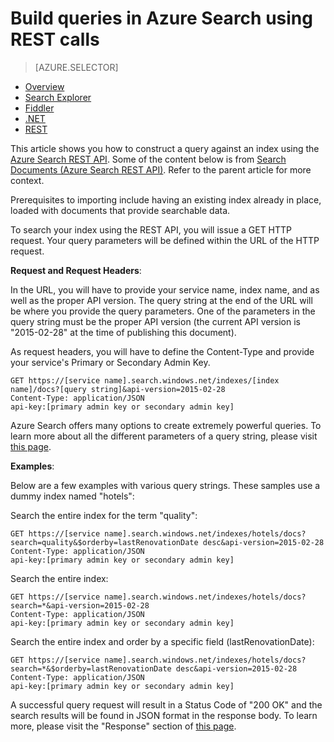 <properties
	pageTitle="Build queries in Azure Search using REST calls | Microsoft Azure | Hosted cloud search service"
	description="Build a search query in Azure search and use search parameters to filter, sort, and facet search result using the .NET library or SDK."
	services="search"
	documentationCenter=""
	authors="HeidiSteen"
	manager="mblythe"
	editor=""
    tags="azure-portal"/>

<tags
	ms.service="search"
	ms.devlang="rest-api"
	ms.workload="search"
	ms.topic="get-started-article"
	ms.tgt_pltfrm="na"
	ms.date="11/17/2015"
	ms.author="heidist"/>

# Build queries in Azure Search using REST calls
> [AZURE.SELECTOR]
- [Overview](search-query-overview.md)
- [Search Explorer](search-explorer.md)
- [Fiddler](search-fiddler.md)
- [.NET](search-query-dotnet.md)
- [REST](search-query-rest-api.md)

This article shows you how to construct a query against an index using the [Azure Search REST API](https://msdn.microsoft.com/library/azure/dn798935.aspx). Some of the content below is from [Search Documents (Azure Search REST API)](https://msdn.microsoft.com/library/azure/dn798927.aspx). Refer to the parent article for more context.

Prerequisites to importing include having an existing index already in place, loaded with documents that provide searchable data.

To search your index using the REST API, you will issue a GET HTTP request. Your query parameters will be defined within the URL of the HTTP request.

**Request and Request Headers**:

In the URL, you will have to provide your service name, index name, and as well as the proper API version. The query string at the end of the URL will be where you provide the query parameters. One of the parameters in the query string must be the proper API version (the current API version is "2015-02-28" at the time of publishing this document).

As request headers, you will have to define the Content-Type and provide your service's Primary or Secondary Admin Key.

	GET https://[service name].search.windows.net/indexes/[index name]/docs?[query string]&api-version=2015-02-28
	Content-Type: application/JSON
	api-key:[primary admin key or secondary admin key]

Azure Search offers many options to create extremely powerful queries. To learn more about all the different parameters of a query string, please visit [this page](https://msdn.microsoft.com/library/azure/dn798927.aspx).

**Examples**:

Below are a few examples with various query strings. These samples use a dummy index named "hotels":

Search the entire index for the term "quality":

	GET https://[service name].search.windows.net/indexes/hotels/docs?search=quality&$orderby=lastRenovationDate desc&api-version=2015-02-28
	Content-Type: application/JSON
	api-key:[primary admin key or secondary admin key]

Search the entire index:

	GET https://[service name].search.windows.net/indexes/hotels/docs?search=*&api-version=2015-02-28
	Content-Type: application/JSON
	api-key:[primary admin key or secondary admin key]

Search the entire index and order by a specific field (lastRenovationDate):

	GET https://[service name].search.windows.net/indexes/hotels/docs?search=*&$orderby=lastRenovationDate desc&api-version=2015-02-28
	Content-Type: application/JSON
	api-key:[primary admin key or secondary admin key]

A successful query request will result in a Status Code of "200 OK" and the search results will be found in JSON format in the response body. To learn more, please visit the "Response" section of [this page](https://msdn.microsoft.com/library/azure/dn798927.aspx).
